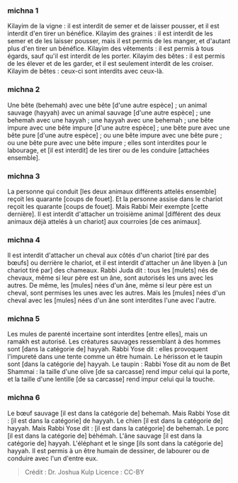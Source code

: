 
### michna 1
Kilayim de la vigne : il est interdit de semer et de laisser pousser, et il est interdit d'en tirer un bénéfice. Kilayim des graines : il est interdit de les semer et de les laisser pousser, mais il est permis de les manger, et d'autant plus d'en tirer un bénéfice. Kilayim des vêtements : il est permis à tous égards, sauf qu'il est interdit de les porter. Kilayim des bêtes : il est permis de les élever et de les garder, et il est seulement interdit de les croiser. Kilayim de bêtes : ceux-ci sont interdits avec ceux-là.

### michna 2
Une bête (behemah) avec une bête [d'une autre espèce] ; un animal sauvage (hayyah) avec un animal sauvage [d'une autre espèce] ; une behemah avec une hayyah ; une hayyah avec une behemah ; une bête impure avec une bête impure [d'une autre espèce] ; une bête pure avec une bête pure [d'une autre espèce] ; ou une bête impure avec une bête pure ; ou une bête pure avec une bête impure ; elles sont interdites pour le labourage, et [il est interdit] de les tirer ou de les conduire [attachées ensemble].

### michna 3
La personne qui conduit [les deux animaux différents attelés ensemble] reçoit les quarante [coups de fouet]. Et la personne assise dans le chariot reçoit les quarante [coups de fouet]. Mais Rabbi Meir exempte [cette dernière]. Il est interdit d'attacher un troisième animal [différent des deux animaux déjà attelés à un chariot] aux courroies [de ces animaux].

### michna 4
Il est interdit d'attacher un cheval aux côtés d'un chariot [tiré par des bœufs] ou derrière le chariot, et il est interdit d'attacher un âne libyen à [un chariot tiré par] des chameaux. Rabbi Juda dit : tous les [mulets] nés de chevaux, même si leur père est un âne, sont autorisés les uns avec les autres. De même, les [mules] nées d'un âne, même si leur père est un cheval, sont permises les unes avec les autres. Mais les [mules] nées d'un cheval avec les [mules] nées d'un âne sont interdites l'une avec l'autre.

### michna 5
Les mules de parenté incertaine sont interdites [entre elles], mais un ramakh est autorisé. Les créatures sauvages ressemblant à des hommes sont [dans la catégorie de] hayyah. Rabbi Yose dit : elles provoquent l'impureté dans une tente comme un être humain. Le hérisson et le taupin sont [dans la catégorie de] hayyah. Le taupin : Rabbi Yose dit au nom de Bet Shammai : la taille d'une olive [de sa carcasse] rend impur celui qui la porte, et la taille d'une lentille [de sa carcasse] rend impur celui qui la touche.

### michna 6
Le bœuf sauvage [il est dans la catégorie de] behemah. Mais Rabbi Yose dit : [il est dans la catégorie] de hayyah. Le chien [il est dans la catégorie de] hayyah. Mais Rabbi Yose dit : [il est dans la catégorie] de behemah. Le porc [il est dans la catégorie de] béhémah. L'âne sauvage [il est dans la catégorie de] hayyah. L'éléphant et le singe [ils sont dans la catégorie de] hayyah. Il est permis à un être humain de dessiner, de labourer ou de conduire avec l'un d'entre eux.

>Crédit : Dr. Joshua Kulp
>Licence : CC-BY